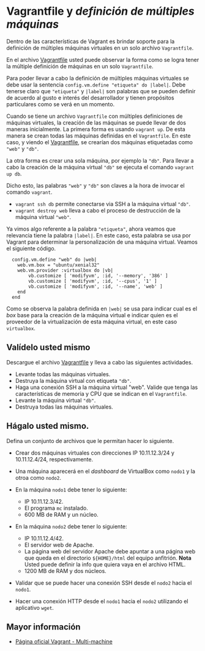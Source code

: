 # Vagrantfile y *definición de múltiples máquinas*

Dentro de las características de Vagrant es brindar soporte para la definición de múltiples máquinas virtuales en un solo  archivo `Vagrantfile`.

En el archivo [Vagrantfile](Vagrantfile) usted puede observar la forma como se logra tener la múltiple definición de máquinas en un solo `Vagrantfile`.

Para poder llevar a cabo la definición de múltiples máquinas virtuales se debe usar la sentencia `config.vm.define "etiqueta" do |label|`. 
Debe tenerse claro que `"etiqueta"` y `|label|` son palabras que se pueden definir de acuerdo al gusto e interés del desarrollador y tienen propósitos particulares como se verá en un momento. 

Cuando se tiene un archivo `Vagrantfile` con múltiples definiciones de máquinas virtuales, la creación de las máquinas se puede llevar de dos maneras inicialmente.
La primera forma es usando `vagrant up`. 
De esta manera se crean todas las máquinas definidas en el `Vagrantfile`. 
En este caso, y viendo el [Vagrantfile](Vagrantfile), se crearían dos máquinas etiquetadas como `"web"` y `"db"`. 

La otra forma es crear una sola máquina, por ejemplo la `"db"`.
Para llevar a cabo la creación de la máquina virtual `"db"` se ejecuta el comando `vagrant up db`. 

Dicho esto, las palabras `"web"` y `"db"` son claves a la hora de invocar el comando `vagrant`. 

* `vagrant ssh db` permite conectarse via SSH a la máquina virtual `"db"`.
* `vagrant destroy web` lleva a cabo el proceso de destrucción de la máquina virtual `"web"`.

Ya vimos algo referente a la palabra `"etiqueta"`, ahora veamos que relevancia tiene la palabra  `|label|`. 
En este caso, esta palabra se usa por Vagrant para determinar la personalización de una máquina virtual.
Veamos el siguiente código.

```
  config.vm.define "web" do |web|
  	web.vm.box = "ubuntu/xenial32"
  	web.vm.provider :virtualbox do |vb|
		vb.customize [ 'modifyvm', :id, '--memory', '386' ]
		vb.customize [ 'modifyvm', :id, '--cpus', '1' ]
		vb.customize [ 'modifyvm', :id, '--name', 'web' ]
  	end
  end
```

Como se observa la palabra definida en `|web|` se usa para indicar cual es el *box* base para la creación de la máquina virtual e indicar quien es el proveedor de la virtualización de esta máquina virtual, en este caso `virtualbox`.

## Valídelo usted mismo

Descargue el archivo [Vagrantfile](Vagrantfile) y lleva a cabo las siguientes actividades.

* Levante todas las máquinas virtuales.
* Destruya la máquina virtual con etiqueta `"db"`.
* Haga una conexión SSH a la máquina virtual "web". Valide que tenga las características de memoria y CPU que se indican en el `Vagrantfile`.
* Levante la máquina virtual `"db"`.
* Destruya todas las máquinas virtuales.

## Hágalo usted mismo.

Defina un conjunto de archivos que le permitan hacer lo siguiente.

* Crear dos máquinas virtuales con direcciones IP 10.11.12.3/24 y 10.11.12.4/24, respectivamente.
* Una máquina aparecerá en el *dashboard* de VirtualBox como `nodo1` y la otroa como `nodo2`.
* En la máquina `nodo1` debe tener lo siguiente:

  * IP 10.11.12.3/42.
  * El programa `mc` instalado.
  * 600 MB de RAM y un núcleo.

* En la máquina `nodo2` debe tener lo siguiente:

  * IP 10.11.12.4/42.
  * El servidor web de Apache.
  * La página web del servidor Apache debe apuntar a una página web que queda en el directorio `${HOME}/html` del equipo anfitrión. **Nota** Usted puede definir la info que quiera vaya en el archivo HTML.
  * 1200 MB de RAM y dos núcleos.

* Validar que se puede hacer una conexión SSH desde el `nodo2` hacia el `nodo1`.
* Hacer una conexión HTTP desde el `nodo1` hacia el `nodo2` utilizando el aplicativo `wget`.

## Mayor información

* [Página oficial Vagrant - Multi-machine](https://www.vagrantup.com/docs/multi-machine/)
